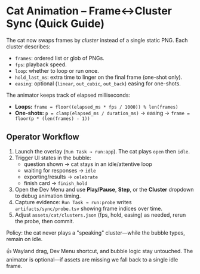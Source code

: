 # Cat Animation – Frame↔Cluster Sync (Quick Guide)

The cat now swaps frames by *cluster* instead of a single static PNG. Each cluster describes:

- `frames`: ordered list or glob of PNGs.
- `fps`: playback speed.
- `loop`: whether to loop or run once.
- `hold_last_ms`: extra time to linger on the final frame (one-shot only).
- `easing`: optional (`linear`, `out_cubic`, `out_back`) easing for one-shots.

The animator keeps track of elapsed milliseconds:

- **Loops:** `frame = floor((elapsed_ms * fps / 1000)) % len(frames)`
- **One-shots:** `p = clamp(elapsed_ms / duration_ms)` → easing → `frame = floor(p * (len(frames) - 1))`

## Operator Workflow

1. Launch the overlay (`Run Task → run:app`). The cat plays `open` then `idle`.
2. Trigger UI states in the bubble:
   - question shown → cat stays in an idle/attentive loop
   - waiting for responses → `idle`
   - exporting/results → `celebrate`
   - finish card → `finish_hold`
3. Open the Dev Menu and use **Play/Pause**, **Step**, or the **Cluster** dropdown to debug animation timing.
4. Capture evidence: `Run Task → run:probe` writes `artifacts/sync/probe.tsv` showing frame indices over time.
5. Adjust `assets/cat/clusters.json` (fps, hold, easing) as needed, rerun the probe, then commit.

Policy: the cat never plays a "speaking" cluster—while the bubble types, remain on idle.

👍 Wayland drag, Dev Menu shortcut, and bubble logic stay untouched. The animator is optional—if assets are missing we fall back to a single idle frame.
